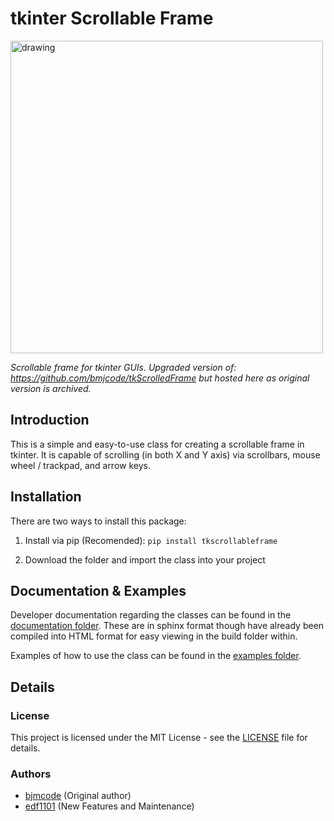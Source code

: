 # tkinter Scrollable Frame

<img src="res/readme_img.gif" alt="drawing" width="500"/>

_Scrollable frame for tkinter GUIs. Upgraded version of: https://github.com/bmjcode/tkScrolledFrame but hosted here as 
original version is archived._

## Introduction
This is a simple and easy-to-use class for creating a scrollable frame in tkinter.
It is capable of scrolling (in both X and Y axis) via scrollbars, mouse wheel / trackpad, and arrow keys.

## Installation
There are two ways to install this package:

1. Install via pip (Recomended):
```pip install tkscrollableframe```

2. Download the folder and import the class into your project 

## Documentation & Examples
Developer documentation regarding the classes can be found in the [documentation folder](docs/).
These are in sphinx format though have already been compiled into HTML format for easy viewing in the build folder within.

Examples of how to use the class can be found in the [examples folder](examples/).

## Details
### License
This project is licensed under the MIT License - see the [LICENSE](LICENSE) file for details.
### Authors
-  [bjmcode](github.com/bmjcode) (Original author)
-  [edf1101](github.com/edf1101) (New Features and Maintenance)




